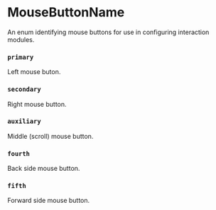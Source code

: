 # MouseButtonName

An enum identifying mouse buttons for use in configuring interaction modules.

### `primary`

Left mouse buton.

### `secondary`

Right mouse button.

### `auxiliary`

Middle (scroll) mouse button.

### `fourth`

Back side mouse button.

### `fifth`

Forward side mouse button.
